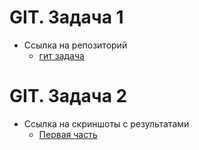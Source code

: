 # GIT. Задача 1
* Ссылка на репозиторий
    * [гит задача](https://github.com/AntonMarkin/hello)
# GIT. Задача 2
* Ссылка на скриншоты с результатами
    * [Первая часть](https://github.com/AntonMarkin/q-digital_internship/task2/part1.jpg)
